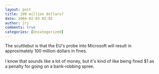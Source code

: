 ```yaml
---
layout: post
title: 100 million dollars?
date: 2004-02-03 02:02
author: jrj
comments: true
categories: [Uncategorized]
---
```

The scuttlebut is that the EU's probe into Microsoft will result in approximately 100 million dollars in fines.
<br />
<br />I know that sounds like  a lot of money, but it's kind of like being fined $1 as a penalty for going on a bank-robbing spree.
